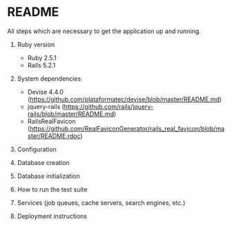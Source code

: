 # README

All steps which are necessary to get the
application up and running.

1. Ruby version
    * Ruby 2.5.1
    * Rails 5.2.1

2. System dependencies
    * Devise 4.4.0 (https://github.com/plataformatec/devise/blob/master/README.md)
    * jquery-rails (https://github.com/rails/jquery-rails/blob/master/README.md)
    * RailsRealFavicon (https://github.com/RealFaviconGenerator/rails_real_favicon/blob/master/README.rdoc)

3. Configuration

4. Database creation

5. Database initialization

6. How to run the test suite

7. Services (job queues, cache servers, search engines, etc.)

8. Deployment instructions
